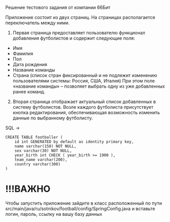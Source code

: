 Решение тестового задания от компании 66Бит

Приложение состоит из двух страниц. На страницах располагается переключатель между ними.
1. Первая страница предоставляет пользователю функционал добавления футболистов и
содержит следующие поля:
- Имя
- Фамилия
- Пол
- Дата рождения
- Название команды
- Страна (список стран фиксированный и не подлежит изменению пользователями
системы: Россия, США, Италия)
При этом поле «название команды» – позволяет выбрать одну из уже добавленных ранее
команд.

2. Вторая страница отображает актуальный список добавленных в систему
футболистов. Возле каждого футболиста присутствует кнопка редактирования,
обеспечивающая возможность изменить данные по выбранному футболисту.


SQL ->

```
CREATE TABLE footballer (
    id int GENERATED by default as identity primary key,
    name varchar(150) NOT NULL,  
    sex varchar(30) NOT NULL,  
    year_birth int CHECK ( year_birth >= 1900 ),  
    team_name varchar(200), 
    country varchar(300)  
)
```

# !!!ВАЖНО
Чтобы запустить приложение зайдите в класс расположенный по пути src/main/java/ru/sotnikov/football/config/SpringConfig.java и вставьте логин, пароль, ссылку на вашу базу данных
